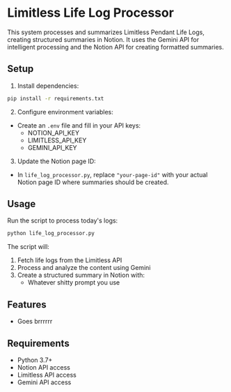 # Limitless Life Log Processor

This system processes and summarizes Limitless Pendant Life Logs, creating structured summaries in Notion. It uses the Gemini API for intelligent processing and the Notion API for creating formatted summaries.

## Setup

1. Install dependencies:
```bash
pip install -r requirements.txt
```

2. Configure environment variables:
- Create an `.env` file and fill in your API keys:
  - NOTION_API_KEY
  - LIMITLESS_API_KEY
  - GEMINI_API_KEY

3. Update the Notion page ID:
- In `life_log_processor.py`, replace `"your-page-id"` with your actual Notion page ID where summaries should be created.

## Usage

Run the script to process today's logs:
```bash
python life_log_processor.py
```

The script will:
1. Fetch life logs from the Limitless API
2. Process and analyze the content using Gemini
3. Create a structured summary in Notion with:
   - Whatever shitty prompt you use


## Features

- Goes brrrrrr

## Requirements

- Python 3.7+
- Notion API access
- Limitless API access
- Gemini API access 
